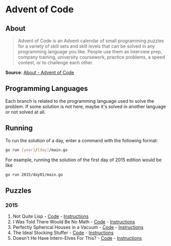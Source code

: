 # Advent of Code

## About

> Advent of Code is an Advent calendar of small programming puzzles for a
> variety of skill sets and skill levels that can be solved in any programming
> language you like. People use them as interview prep, company training,
> university coursework, practice problems, a speed contest, or to challenge
> each other.

**Source**: [About - Advent of Code](https://adventofcode.com/2024/about)

## Programming Languages

Each branch is related to the programming language used to solve the problem. If
some solution is not here, maybe it's solved in another language or not solved
at all.

## Running

To run the solution of a day, enter a command with the following format:

```bash
go run [year]/[day]/main.go
```

For example, running the solution of the first day of 2015 edition would be like

```bash
go run 2015/day01/main.go
```

## Puzzles

### 2015

1. Not Quite Lisp - [Code](2015/day01/main.go) -
   [Instructions](https://adventofcode.com/2015/day/1)
2. I Was Told There Would Be No Math - [Code](2015/day02/main.go) -
   [Instructions](https://adventofcode.com/2015/day/2)
3. Perfectly Spherical Houses in a Vacuum - [Code](2015/day03/main.go) -
   [Instructions](https://adventofcode.com/2015/day/3)
4. The Ideal Stocking Stuffer - [Code](2015/day04/main.go) -
   [Instructions](https://adventofcode.com/2015/day/4)
5. Doesn't He Have Intern-Elves For This? - [Code](2015/day05/main.go) -
   [Instructions](https://adventofcode.com/2015/day/5)
